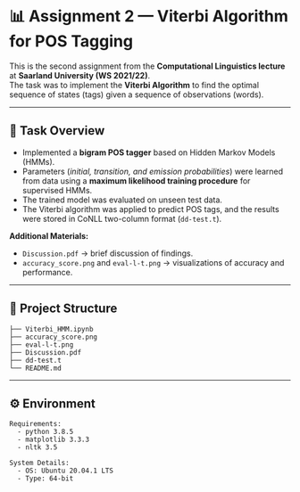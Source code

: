 # 📊 Assignment 2 — Viterbi Algorithm for POS Tagging  

This is the second assignment from the **Computational Linguistics lecture** at **Saarland University (WS 2021/22)**.  
The task was to implement the **Viterbi Algorithm** to find the optimal sequence of states (tags) given a sequence of observations (words).  

---

## 🔎 Task Overview  

- Implemented a **bigram POS tagger** based on Hidden Markov Models (HMMs).  
- Parameters (*initial, transition, and emission probabilities*) were learned from data using a **maximum likelihood training procedure** for supervised HMMs.  
- The trained model was evaluated on unseen test data.  
- The Viterbi algorithm was applied to predict POS tags, and the results were stored in CoNLL two-column format (`dd-test.t`).  

**Additional Materials:**  
- `Discussion.pdf` → brief discussion of findings.  
- `accuracy_score.png` and `eval-l-t.png` → visualizations of accuracy and performance.  

---

## 📂 Project Structure  

```text
├── Viterbi_HMM.ipynb
├── accuracy_score.png
├── eval-l-t.png
├── Discussion.pdf
├── dd-test.t
└── README.md
```

---

## ⚙️ Environment  

```text
Requirements:
  - python 3.8.5
  - matplotlib 3.3.3
  - nltk 3.5

System Details:
  - OS: Ubuntu 20.04.1 LTS
  - Type: 64-bit
```
